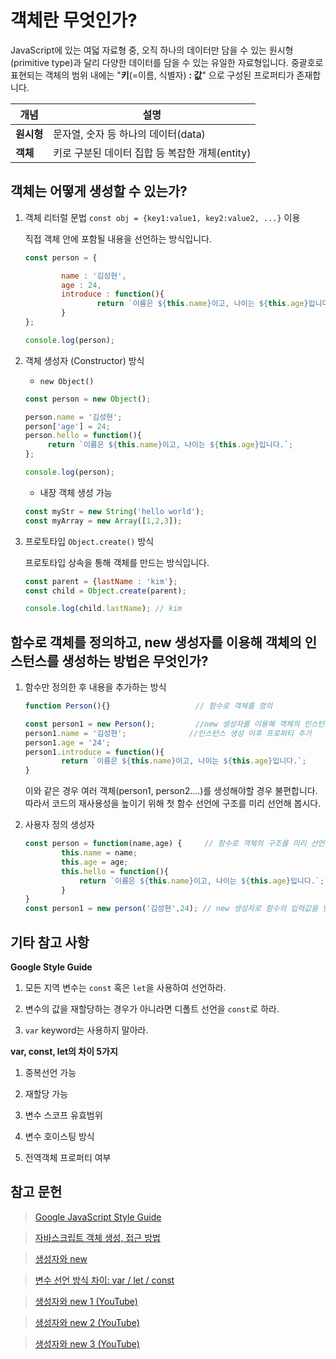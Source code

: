 # 객체란 무엇인가?

JavaScript에 있는 여덟 자료형 중, 오직 하나의 데이터만 담을 수 있는 원시형(primitive type)과 달리 다양한 데이터를 담을 수 있는 유일한 자료형입니다. 중괄호로 표현되는 객체의 범위 내에는 "**키**(=이름, 식별자) **: 값**" 으로 구성된 프로퍼티가 존재합니다.

| 개념 | 설명 |
| --- | --- |
| **원시형** | 문자열, 숫자 등 하나의 데이터(data) |
| **객체** | 키로 구분된 데이터 집합 등 복잡한 개체(entity) |

## 객체는 어떻게 생성할 수 있는가?

1. 객체 리터럴 문법 `const obj = {key1:value1, key2:value2, ...}` 이용

    직접 객체 안에 포함될 내용을 선언하는 방식입니다. 

    ```javascript
    const person = {

    		name : '김성현',
    		age : 24,
    		introduce : function(){
    				return `이름은 ${this.name}이고, 나이는 ${this.age}입니다.`; 
    		}
    };

    console.log(person);
    ```

2. 객체 생성자 (Constructor) 방식

    * `new Object()`

    ```javascript
    const person = new Object(); 

    person.name = '김성현'; 
    person['age'] = 24; 
    person.hello = function(){
    	 return `이름은 ${this.name}이고, 나이는 ${this.age}입니다.`; 
    }; 

    console.log(person);
    ```

    * 내장 객체 생성 가능

    ```javascript
    const myStr = new String('hello world');
    const myArray = new Array([1,2,3]);
    ```

3. 프로토타입 `Object.create()` 방식

    프로토타입 상속을 통해 객체를 만드는 방식입니다.

    ```javascript
    const parent = {lastName : 'kim'};
    const child = Object.create(parent);

    console.log(child.lastName); // kim
    ```

## 함수로 객체를 정의하고, new 생성자를 이용해 객체의 인스턴스를 생성하는 방법은 무엇인가?

1.  함수만 정의한 후 내용을 추가하는 방식

    ```javascript
    function Person(){}                   // 함수로 객체를 정의

    const person1 = new Person();         //new 생성자를 이용해 객체의 인스턴스 생성
    person1.name = '김성현';              //인스턴스 생성 이후 프로퍼티 추가
    person1.age = '24';
    person1.introduce = function(){
            return `이름은 ${this.name}이고, 나이는 ${this.age}입니다.`; 
    }
    ```
    이와 같은 경우 여러 객체(person1, person2....)를 생성해야할 경우 불편합니다. 따라서 코드의 재사용성을 높이기 위해 첫 함수 선언에 구조를 미리 선언해 봅시다.

2. 사용자 정의 생성자

    ```javascript
    const person = function(name,age) {     // 함수로 객체의 구조를 미리 선언
            this.name = name;
            this.age = age;
            this.hello = function(){
                return `이름은 ${this.name}이고, 나이는 ${this.age}입니다.`; 
            }
    }
    const person1 = new person('김성현',24); // new 생성자로 함수의 입력값을 받아 인스턴스 생성
    ```

## 기타 참고 사항

**Google Style Guide**

1. 모든 지역 변수는 `const` 혹은 `let`을 사용하여 선언하라.

2. 변수의 값을 재할당하는 경우가 아니라면 디폴트 선언을 `const`로 하라.

3. `var` keyword는 사용하지 말아라.

**var, const, let의 차이 5가지**

1. 중복선언 가능

2. 재할당 가능

3. 변수 스코프 유효범위

4. 변수 호이스팅 방식

5. 전역객체 프로퍼티 여부

## 참고 문헌

> [Google JavaScript Style Guide](https://google.github.io/styleguide/jsguide.html#features-use-const-and-let)

> [자바스크립트 객체 생성, 접근 방법](https://curryyou.tistory.com/189)

> [생성자와 new](http://www.opentutorials.org/course/743/6570)

> [변수 선언 방식 차이: var / let / const](https://curryyou.tistory.com/192?category=898979)

> [생성자와 new 1 (YouTube)](https://youtu.be/qnOX3M7VpQ8)

> [생성자와 new 2 (YouTube)](https://youtu.be/VLhA3haEfIk)

> [생성자와 new 3 (YouTube)](https://youtu.be/VnqC_EmnU9g)
